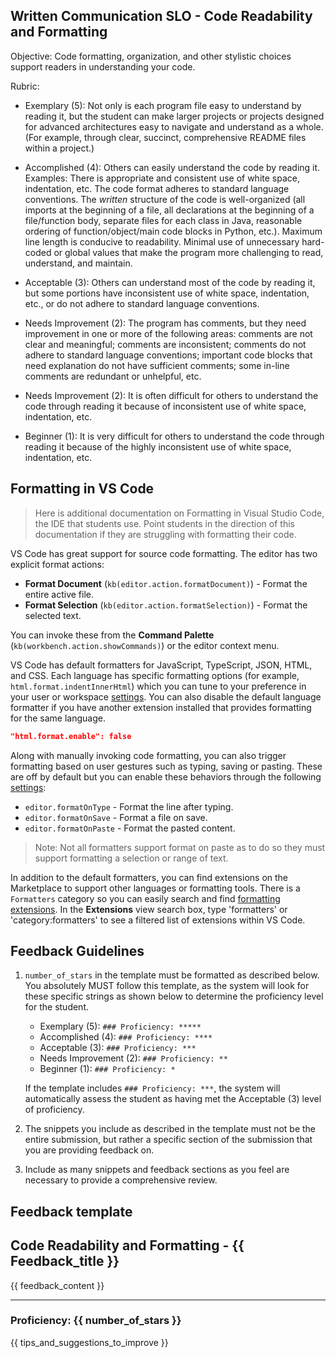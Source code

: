 ## Written Communication SLO - Code Readability and Formatting

Objective: Code formatting, organization, and other stylistic choices support readers in understanding your code.

Rubric:

- Exemplary (5): Not only is each program file easy to understand by reading it, but the student can make larger projects or projects designed for advanced architectures easy to navigate and understand as a whole. (For example, through clear, succinct, comprehensive README files within a project.)

- Accomplished (4): Others can easily understand the code by reading it. Examples: There is appropriate and consistent use of white space, indentation, etc. The code format adheres to standard language conventions. The *written* structure of the code is well-organized (all imports at the beginning of a file, all declarations at the beginning of a file/function body, separate files for each class in Java, reasonable ordering of function/object/main code blocks in Python, etc.). Maximum line length is conducive to readability. Minimal use of unnecessary hard-coded or global values that make the program more challenging to read, understand, and maintain.

- Acceptable (3): Others can understand most of the code by reading it, but some portions have inconsistent use of white space, indentation, etc., or do not adhere to standard language conventions.

- Needs Improvement (2): The program has comments, but they need improvement in one or more of the following areas: comments are not clear and meaningful; comments are inconsistent; comments do not adhere to standard language conventions; important code blocks that need explanation do not have sufficient comments; some in-line comments are redundant or unhelpful, etc.

- Needs Improvement (2): It is often difficult for others to understand the code through reading it because of inconsistent use of white space, indentation, etc.

- Beginner (1): It is very difficult for others to understand the code through reading it because of the highly inconsistent use of white space, indentation, etc.

## Formatting in VS Code

> Here is additional documentation on Formatting in Visual Studio Code, the IDE that students use. Point students in the direction of this documentation if they are struggling with formatting their code.

VS Code has great support for source code formatting. The editor has two explicit format actions:

- **Format Document** (`kb(editor.action.formatDocument)`) - Format the entire active file.
- **Format Selection** (`kb(editor.action.formatSelection)`) - Format the selected text.

You can invoke these from the **Command Palette** (`kb(workbench.action.showCommands)`) or the editor context menu.

VS Code has default formatters for JavaScript, TypeScript, JSON, HTML, and CSS. Each language has specific formatting options (for example, `html.format.indentInnerHtml`) which you can tune to your preference in your user or workspace [settings](/docs/getstarted/settings.md). You can also disable the default language formatter if you have another extension installed that provides formatting for the same language.

```json
"html.format.enable": false
```

Along with manually invoking code formatting, you can also trigger formatting based on user gestures such as typing, saving or pasting. These are off by default but you can enable these behaviors through the following [settings](/docs/getstarted/settings.md):

- `editor.formatOnType` - Format the line after typing.
- `editor.formatOnSave` - Format a file on save.
- `editor.formatOnPaste` - Format the pasted content.

>Note: Not all formatters support format on paste as to do so they must support formatting a selection or range of text.

In addition to the default formatters, you can find extensions on the Marketplace to support other languages or formatting tools. There is a `Formatters` category so you can easily search and find [formatting extensions](https://marketplace.visualstudio.com/search?target=VSCode&category=Formatters&sortBy=Installs). In the **Extensions** view search box, type 'formatters' or 'category:formatters' to see a filtered list of extensions within VS Code.

## Feedback Guidelines

1. `number_of_stars` in the template must be formatted as described below. You absolutely MUST follow this template, as the system will look for these specific strings as shown below to determine the proficiency level for the student.

   - Exemplary (5): `### Proficiency: *****`
   - Accomplished (4): `### Proficiency: ****`
   - Acceptable (3): `### Proficiency: ***`
   - Needs Improvement (2): `### Proficiency: **`
   - Beginner (1): `### Proficiency: *`

   If the template includes `### Proficiency: ***`, the system will automatically assess the student as having met the Acceptable (3) level of proficiency.

2. The snippets you include as described in the template must not be the entire submission, but rather a specific section of the submission that you are providing feedback on.

3. Include as many snippets and feedback sections as you feel are necessary to provide a comprehensive review.

## Feedback template

<!-- Template starts from here -->

## Code Readability and Formatting - {{ Feedback_title }}

{{ feedback_content }}

---

### Proficiency: {{ number_of_stars }}

{{ tips_and_suggestions_to_improve }}
